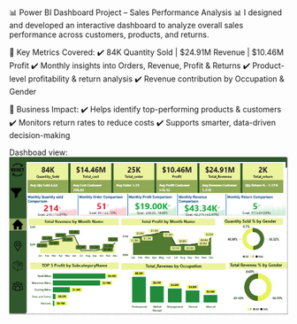 📊 Power BI Dashboard Project – Sales Performance Analysis 📊
I designed and developed an interactive dashboard to analyze overall sales performance across customers, products, and returns.

🔑 Key Metrics Covered:
 ✔️ 84K Quantity Sold | $24.91M Revenue | $10.46M Profit
 ✔️ Monthly insights into Orders, Revenue, Profit & Returns
 ✔️ Product-level profitability & return analysis
 ✔️ Revenue contribution by Occupation & Gender

🎯 Business Impact:
 ✔️ Helps identify top-performing products & customers
 ✔️ Monitors return rates to reduce costs
 ✔️ Supports smarter, data-driven decision-making

Dashboad view:
![img alt](https://github.com/MD-TANZIM-EHSAN/Power-BI-Dashboard-Project-Sales-Performance-Analysis/blob/84431e276261163853f795a3255b2614bd0e13ba/home.png)

